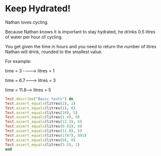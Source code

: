 # Keep Hydrated!



Nathan loves cycling.

Because Nathan knows it is important to stay hydrated, he drinks 0.5 litres of water per hour of cycling.

You get given the time in hours and you need to return the number of litres Nathan will drink, rounded to the smallest value.

For example:

time = 3 ----> litres = 1

time = 6.7---> litres = 3

time = 11.8--> litres = 5



```ruby
Test.describe("Basic tests") do
Test.assert_equals(litres(2), 1)
Test.assert_equals(litres(1), 0)
Test.assert_equals(litres(10), 5)
Test.assert_equals(litres(1.4), 0)
Test.assert_equals(litres(12.3), 6)
Test.assert_equals(litres(0.82), 0)
Test.assert_equals(litres(11.8), 5)
Test.assert_equals(litres(1787), 893)
Test.assert_equals(litres(0), 0)
Test.assert_equals(litres(5.5), 2)
end
```

